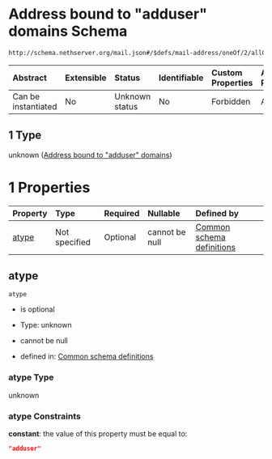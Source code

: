 # Address bound to "adduser" domains Schema

```txt
http://schema.nethserver.org/mail.json#/$defs/mail-address/oneOf/2/allOf/1
```



| Abstract            | Extensible | Status         | Identifiable | Custom Properties | Additional Properties | Access Restrictions | Defined In                                      |
| :------------------ | :--------- | :------------- | :----------- | :---------------- | :-------------------- | :------------------ | :---------------------------------------------- |
| Can be instantiated | No         | Unknown status | No           | Forbidden         | Allowed               | none                | [mail.json\*](mail.json "open original schema") |

## 1 Type

unknown ([Address bound to "adduser" domains](mail-defs-mail-address-oneof-2-allof-address-bound-to-adduser-domains.md))

# 1 Properties

| Property        | Type          | Required | Nullable       | Defined by                                                                                                                                                                                                           |
| :-------------- | :------------ | :------- | :------------- | :------------------------------------------------------------------------------------------------------------------------------------------------------------------------------------------------------------------- |
| [atype](#atype) | Not specified | Optional | cannot be null | [Common schema definitions](mail-defs-mail-address-oneof-2-allof-address-bound-to-adduser-domains-properties-atype.md "http://schema.nethserver.org/mail.json#/$defs/mail-address/oneOf/2/allOf/1/properties/atype") |

## atype



`atype`

* is optional

* Type: unknown

* cannot be null

* defined in: [Common schema definitions](mail-defs-mail-address-oneof-2-allof-address-bound-to-adduser-domains-properties-atype.md "http://schema.nethserver.org/mail.json#/$defs/mail-address/oneOf/2/allOf/1/properties/atype")

### atype Type

unknown

### atype Constraints

**constant**: the value of this property must be equal to:

```json
"adduser"
```
